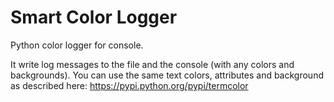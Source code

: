 # Smart Color Logger

Python color logger for console.

It write log messages to the file and the console (with any colors and backgrounds). You can use the same text colors, attributes and background as described here: https://pypi.python.org/pypi/termcolor

